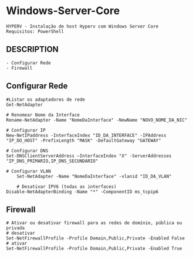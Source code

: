 # Windows-Server-Core
    HYPERV - Instalação de host Hyperv com Windows Server Core
    Requisitos: PowerShell
    
## DESCRIPTION

	- Configurar Rede
 	- Firewall


## Configurar Rede
	#Listar os adaptadores de rede
	Get-NetAdapter

 	# Renomear Nome da Interface
  	Rename-NetAdapter -Name "NomeDaInterface" -NewName "NOVO_NOME_DA_NIC"

 	# Configurar IP
	New-NetIPaddress -InterfaceIndex "ID_DA_INTERFACE" -IPAddress "IP_DO_HOST" -PrefixLength "MASK" -DefaultGateway "GATEWAY"

 	# Configurar DNS
  	Set-DNSClientServerAddress –InterfaceIndex "X" -ServerAddresses "IP_DNS_PRIMARIO,IP_DNS_SECUNDARIO"

   	# Configurar VLAN	
    	Set-NetAdapter -Name "NomeDaInterface" -vlanid "ID_DA_VLAN"
     
     	# Desativar IPV6 (todas as interfaces)
	Disable-NetAdapterBinding -Name "*" -ComponentID ms_tcpip6





## Firewall
	
 	# Ativar ou desativar firewall para as redes de domínio, pública ou privada
	# desativar
	Set-NetFirewallProfile -Profile Domain,Public,Private -Enabled False
	# ativar
	Set-NetFirewallProfile -Profile Domain,Public,Private -Enabled True
